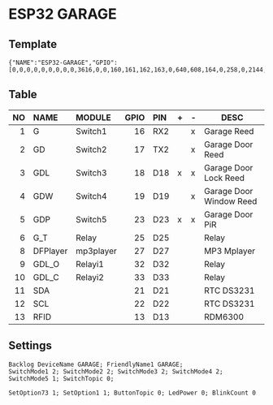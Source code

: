 # ESP32 GARAGE

## Template

```
{"NAME":"ESP32-GARAGE","GPIO":[0,0,0,0,0,0,0,0,0,3616,0,0,160,161,162,163,0,640,608,164,0,258,0,2144,0,0,0,0,256,257,0,0,0,0,0,0],"FLAG":0,"BASE":1}
```

## Table

| NO | NAME | MODULE | GPIO | PIN | + | - | DESC |
|--:|:--|:--|--:|:--|---|---|---|
| 1 | G | Switch1 | 16 | RX2 | | x | Garage Reed |
| 2 | GD | Switch2 | 17 | TX2 | | x | Garage Door Reed |
| 3 | GDL | Switch3 | 18 | D18 | x | x | Garage Door Lock Reed |
| 4 | GDW | Switch4 | 19 | D19 |   | x | Garage Door Window Reed |
| 5 | GDP | Switch5 | 23 | D23 | x | x | Garage Door PiR |
| 6 | G_T | Relay | 25 | D25 | | | Relay |
| 8 | DFPlayer | mp3player | 27 | D27 | | | MP3 Mplayer |
| 9 | GDL_O | Relayi1 | 32 | D32 | | | Relay |
| 10 | GDL_C | Relayi2 | 33 | D33 | | | Relay |
| 11 | SDA | | 21 | D21 | | | RTC DS3231 |
| 12 | SCL | | 22 | D22 | | | RTC DS3231 |
| 13 | RFID | | 13 | D13 | | | RDM6300 |

## Settings

```
Backlog DeviceName GARAGE; FriendlyName1 GARAGE; 
SwitchMode1 2; SwitchMode2 2; SwitchMode3 2; SwitchMode4 2; SwitchMode5 1; SwitchTopic 0;

SetOption73 1; SetOption1 1; ButtonTopic 0; LedPower 0; BlinkCount 0
```
